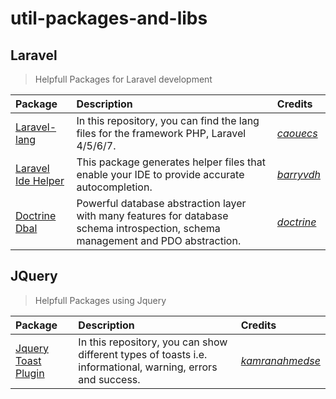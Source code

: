 # util-packages-and-libs

## Laravel

>Helpfull Packages for Laravel development

|   Package   |  Description  | Credits
| :---        | :---          | :---
| [Laravel-lang](https://github.com/caouecs/Laravel-lang)| In this repository, you can find the lang files for the framework PHP, Laravel 4/5/6/7.|[*caouecs*](https://github.com/caouecs)|
| [Laravel Ide Helper](https://github.com/barryvdh/laravel-ide-helper)| This package generates helper files that enable your IDE to provide accurate autocompletion.| [*barryvdh*](https://github.com/caouecs)|
| [Doctrine Dbal](https://github.com/doctrine)| Powerful database abstraction layer with many features for database schema introspection, schema management and PDO abstraction.|[*doctrine*](https://github.com/doctrine/dbal)|
## JQuery

>Helpfull Packages using Jquery

|   Package   |  Description  | Credits
| :---        | :---          | :---
| [Jquery Toast Plugin](https://github.com/kamranahmedse/jquery-toast-plugin)|In this repository, you can show different types of toasts i.e. informational, warning, errors and success.|[*kamranahmedse*](https://github.com/kamranahmedse)|
